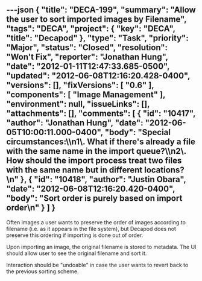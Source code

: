 ---json
{
  "title": "DECA-199",
  "summary": "Allow the user to sort imported images by Filename",
  "tags": "DECA",
  "project": {
    "key": "DECA",
    "title": "Decapod"
  },
  "type": "Task",
  "priority": "Major",
  "status": "Closed",
  "resolution": "Won't Fix",
  "reporter": "Jonathan Hung",
  "date": "2012-01-11T12:47:33.685-0500",
  "updated": "2012-06-08T12:16:20.428-0400",
  "versions": [],
  "fixVersions": [
    "0.6"
  ],
  "components": [
    "Image Management"
  ],
  "environment": null,
  "issueLinks": [],
  "attachments": [],
  "comments": [
    {
      "id": "10417",
      "author": "Jonathan Hung",
      "date": "2012-06-05T10:00:11.000-0400",
      "body": "Special circumstances:\\\n1\\. What if there's already a file with the same name in the import queue?\\\n2\\. How should the import process treat two files with the same name but in different locations?\n"
    },
    {
      "id": "10418",
      "author": "Justin Obara",
      "date": "2012-06-08T12:16:20.420-0400",
      "body": "Sort order is purely based on import order\n"
    }
  ]
}
---
Often images a user wants to preserve the order of images according to filename (i.e. as it appears in the file system), but Decapod does not preserve this ordering if importing is done out of order.

Upon importing an image, the original filename is stored to metadata. The UI should allow user to see the original filename and sort it.

Interaction should be "undoable" in case the user wants to revert back to the previous sorting scheme.

        